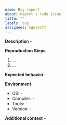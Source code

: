 ```yaml
---
name: Bug report
about: Report a code issue
title: ""
labels: bug
assignees: Agnesoft
---
```


**Description**
\-

**Reproduction Steps**

1. ...
2. ...

**Expected behavior**
\-

**Environment**

- OS: -
- Compiler: -
- Tools: -
- Version: -

**Additional context**
\-

